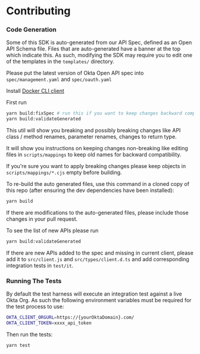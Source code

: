 # Contributing

### Code Generation

Some of this SDK is auto-generated from our API Spec, defined as an Open API Schema file.  Files that are auto-generated have a banner at the top which indicate this.  As such, modifying the SDK may require you to edit one of the templates in the `templates/` directory.

Please put the latest version of Okta Open API spec into `spec/management.yaml` and `spec/oauth.yaml`

Install [Docker CLI client](https://docs.docker.com/desktop/)

First run

```sh
yarn build:fixSpec # run this if you want to keep changes backward compatible
yarn build:validateGenerated
```

This util will show you breaking and possibly breaking changes like API class / method renames, parameter renames, changes to return type.

It will show you instructions on keeping changes non-breaking like editing files in `scripts/mappings` to keep old names for backward compatibility.

If you're sure you want to apply breaking changes please keep objects in `scripts/mappings/*.cjs` empty before building.

To re-build the auto generated files, use this command in a cloned copy of this repo (after ensuring the dev dependencies have been installed):

```sh
yarn build
```

If there are modifications to the auto-generated files, please include those changes in your pull request.

To see the list of new APIs please run

```sh
yarn build:validateGenerated
```

If there are new APIs added to the spec and missing in current client, please add it to `src/client.js` and `src/types/client.d.ts` and add corresponding integration tests in `test/it`.



### Running The Tests

By default the test harness will execute an integration test against a live Okta Org.  As such the following environment variables must be required for the test process to use:

```bash
OKTA_CLIENT_ORGURL=https://{yourOktaDomain}.com/
OKTA_CLIENT_TOKEN=xxxx_api_token
```

Then run the tests:

```bash
yarn test
```
